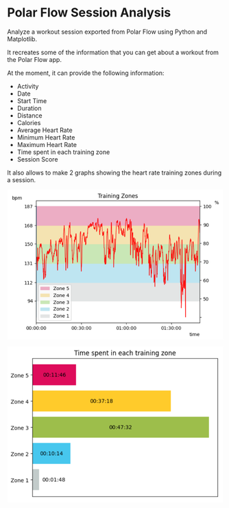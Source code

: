 # Polar Flow Session Analysis

Analyze a workout session exported from Polar Flow using Python and Matplotlib.

It recreates some of the information that you can get about a workout from the Polar Flow app.

At the moment, it can provide the following information:

* Activity
* Date
* Start Time
* Duration
* Distance
* Calories
* Average Heart Rate
* Minimum Heart Rate
* Maximum Heart Rate
* Time spent in each training zone
* Session Score

It also allows to make 2 graphs showing the heart rate training zones during a session.

![Matplotlib Output](matplotlib-output.PNG)

![Matplotlib Output](matplotlib-output2.PNG)